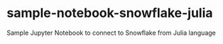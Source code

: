 # sample-notebook-snowflake-julia
Sample Jupyter Notebook to connect to Snowflake from Julia language
